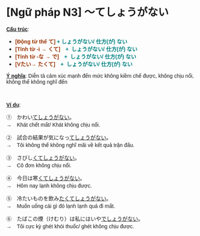 # [Ngữ pháp N3] ～てしょうがない
<div class="entry-content">
<p><span style="font-family: arial, helvetica, sans-serif;"><strong><span style="text-decoration: underline;">Cấu trúc</span></strong>: </span></p>
<ul>
<li><strong><span style="font-family: arial, helvetica, sans-serif; color: #008080;"><span style="color: #993300;">[Động từ thể て]</span> + しょうがない/ 仕方(が) ない</span></strong></li>
<li><strong><span style="font-family: arial, helvetica, sans-serif; color: #008080;"><span style="color: #993300;">[Tính từ -i → くて]</span>　+  しょうがない/ 仕方(が) ない</span></strong></li>
<li><strong><span style="font-family: arial, helvetica, sans-serif; color: #008080;"><span style="color: #993300;">[Tính từ -な → で]</span>　+  しょうがない/ 仕方(が) ない</span></strong></li>
<li><strong><span style="font-family: arial, helvetica, sans-serif; color: #008080;"><span style="color: #993300;">[Vたい→ たくて]　</span>+  しょうがない/ 仕方(が) ない</span></strong></li>
</ul>
<p><span style="font-family: arial, helvetica, sans-serif;"><span style="text-decoration: underline;"><strong>Ý nghĩa</strong></span>: Diễn tả cảm xúc mạnh đến mức không kiềm chế được, không chịu nổi, không thể không nghĩ đến</span></p>

<br/>
</p>
<p><span style="font-family: arial, helvetica, sans-serif;"><span style="text-decoration: underline;"><strong>Ví dụ</strong></span>:</span></p>
<p><span style="font-family: arial, helvetica, sans-serif;">①　かわい<span style="text-decoration: underline;">てしょうがない</span>。</span><br/>
<span style="font-family: arial, helvetica, sans-serif;">→　Khát chết mất/ Khát không chịu nổi.</span></p>
<p><span style="font-family: arial, helvetica, sans-serif;">②　試合の結果が気になっ<span style="text-decoration: underline;">てしょうがない</span>。</span><br/>
<span style="font-family: arial, helvetica, sans-serif;">→　Tôi không thể không nghĩ mãi về kết quả trận đấu.</span></p>
<p><span style="font-family: arial, helvetica, sans-serif;">③　さびし<span style="text-decoration: underline;">くてしょうがない</span>。</span><br/>
<span style="font-family: arial, helvetica, sans-serif;">→　Cô đơn không chịu nổi.</span></p>
<p><span style="font-family: arial, helvetica, sans-serif;">④　今日は寒<span style="text-decoration: underline;">くてしょうがない</span>。</span><br/>
<span style="font-family: arial, helvetica, sans-serif;">→　Hôm nay lạnh không chịu được.</span></p>
<p><span style="font-family: arial, helvetica, sans-serif;">⑤　冷たいものを飲み<span style="text-decoration: underline;">たくてしょうがない</span>。</span><br/>
<span style="font-family: arial, helvetica, sans-serif;">→　Muốn uống cái gì đó lạnh lạnh quá đi mất.</span></p>
<p><span style="font-family: arial, helvetica, sans-serif;">⑥　たばこの煙（けむり）は私にはいや<span style="text-decoration: underline;">でしょうがない</span>。</span><br/>
<span style="font-family: arial, helvetica, sans-serif;">→　Tôi cực kỳ ghét khói thuốc/ ghét không chịu được.</span></p>
<p> </p>

</div>